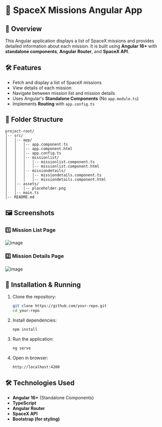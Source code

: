 # 🚀 SpaceX Missions Angular App

## 📌 Overview
This Angular application displays a list of SpaceX missions and provides detailed information about each mission. It is built using **Angular 16+** with **standalone components**, **Angular Router**, and **SpaceX API**.

## 🛠 Features
- Fetch and display a list of SpaceX missions
- View details of each mission
- Navigate between mission list and mission details
- Uses Angular's **Standalone Components** (No `app.module.ts`)
- Implements **Routing** with `app.config.ts`

## 📂 Folder Structure
```
project-root/
│-- src/
│   │-- app/
│   │   │-- app.component.ts
│   │   │-- app.component.html
│   │   │-- app.config.ts
│   │   │-- missionlist/
│   │   │   │-- missionlist.component.ts
│   │   │   │-- missionlist.component.html
│   │   │-- missiondetails/
│   │   │   │-- missiondetails.component.ts
│   │   │   │-- missiondetails.component.html
│   │-- assets/
│   │   │-- placeholder.png
│   │-- main.ts
│-- README.md
```

## 🖼 Screenshots
### 1️⃣ Mission List Page
![image](https://github.com/user-attachments/assets/6fc21aa2-a6ce-4c50-abac-a3b516d311dc)


### 2️⃣ Mission Details Page
![image](https://github.com/user-attachments/assets/a20855c5-0e26-46a0-bfc4-4ad84d8c79cb)


## 🚀 Installation & Running
1. Clone the repository:
   ```sh
   git clone https://github.com/your-repo.git
   cd your-repo
   ```
2. Install dependencies:
   ```sh
   npm install
   ```
3. Run the application:
   ```sh
   ng serve
   ```
4. Open in browser:
   ```
   http://localhost:4200
   ```

## 🛠 Technologies Used
- **Angular 16+** (Standalone Components)
- **TypeScript**
- **Angular Router**
- **SpaceX API**
- **Bootstrap (for styling)**





